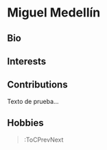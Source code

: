 # Miguel Medellín

## Bio

## Interests

## Contributions

Texto de prueba...

## Hobbies

> :ToCPrevNext